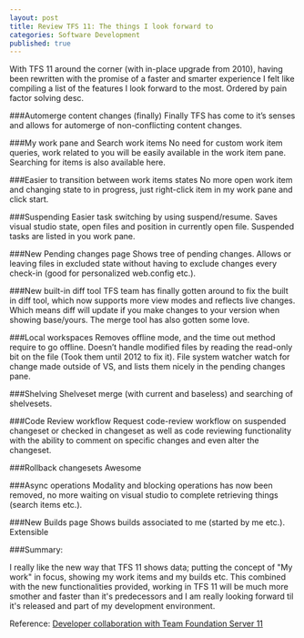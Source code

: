 ```yaml
---
layout: post
title: Review TFS 11: The things I look forward to
categories: Software Development
published: true
---
```

With TFS 11 around the corner (with in-place upgrade from 2010), having been rewritten with the promise of a faster and smarter experience I felt like compiling a list of the features I look forward to the most. Ordered by pain factor solving desc.

###Automerge content changes (finally)
Finally TFS has come to it&#8217;s senses and allows for automerge of non-conflicting content changes. 

###My work pane and Search work items
No need for custom work item queries, work related to you will be easily available in the work item pane. Searching for items is also available here.

###Easier to transition between work items states
No more open work item and changing state to in progress, just right-click item in my work pane and click start.

###Suspending
Easier task switching by using suspend/resume. Saves visual studio state, open files and position in currently open file. Suspended tasks are listed in you work pane.

###New Pending changes page
Shows tree of pending changes. Allows or leaving files in excluded state without having to exclude changes every check-in (good for personalized web.config etc.).

###New built-in diff tool
TFS team has finally gotten around to fix the built in diff tool, which now supports more view modes and reflects live changes. Which means diff will update if you make changes to your version when showing base/yours. The merge tool has also gotten some love.

###Local workspaces
Removes offline mode, and the time out method require to go offline. Doesn&#8217;t handle modified files by reading the read-only bit on the file (Took them until 2012 to fix it). File system watcher watch for change made outside of VS, and lists them nicely in the pending changes pane.

###Shelving
Shelveset merge (with current and baseless) and searching of shelvesets.

###Code Review workflow
Request code-review workflow on suspended changeset or checked in changeset as well as code reviewing functionality with the ability to comment on specific changes and even alter the changeset.

###Rollback changesets
Awesome

###Async operations
Modality and blocking operations has now been removed, no more waiting on visual studio to complete retrieving things (search items etc.).

###New Builds page
Shows builds associated to me (started by me etc.). Extensible

###Summary:

I really like the new way that TFS 11 shows data; putting the concept of "My work" in focus, showing my work items and my builds etc. This combined with the new functionalities provided, working in TFS 11 will be much more smother and faster than it's predecessors and I am really looking forward til it's released and part of my development environment.

Reference: [Developer collaboration with Team Foundation Server 11](http://channel9.msdn.com/Events/BUILD/BUILD2011/TOOL-811T)